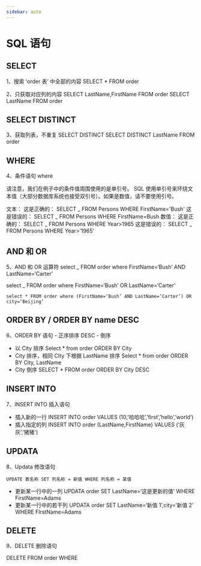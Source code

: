 ```yaml
---
sidebar: auto
---
```


# SQL 语句

## SELECT

1、搜索 ‘order 表’ 中全部的内容
SELECT \* FROM order

2、只获取对应列的内容
SELECT LastName,FirstName FROM order
SELECT LastName FROM order

## SELECT DISTINCT

3、获取列表，不重复 SELECT DISTINCT
SELECT DISTINCT LastName FROM order

## WHERE

4、条件语句 where

请注意，我们在例子中的条件值周围使用的是单引号。
SQL 使用单引号来环绕文本值（大部分数据库系统也接受双引号）。如果是数值，请不要使用引号。

文本：
这是正确的：
SELECT _ FROM Persons WHERE FirstName='Bush'
这是错误的：
SELECT _ FROM Persons WHERE FirstName=Bush
数值：
这是正确的：
SELECT _ FROM Persons WHERE Year>1965
这是错误的：
SELECT _ FROM Persons WHERE Year>’1965'

## AND 和 OR

5、AND 和 OR 运算符
select \_ FROM order where FirstName=‘Bush’ AND LastName=‘Carter’

select \_ FROM order where FirstName=‘Bush’ OR LastName=‘Carter’

    select * FROM order where (FirstName=‘Bush’ AND LastName=‘Carter’) OR city=‘Beijing’

## ORDER BY / ORDER BY name DESC

6、ORDER BY 语句 - 正序排序 DESC - 倒序

- 以 City 排序
  Select \* from order ORDER BY City
- City 排序，相同 CIty 下根据 LastName 排序
  Select \* from order ORDER BY City, LastName
- City 倒序
  SELECT \* FROM order ORDER BY City DESC

## INSERT INTO

7、INSERT INTO 插入语句

- 插入新的一行
  INSERT INTO order VALUES (10,'哈哈哈’,’first’,’hello’,’world’)
- 插入指定的列
  INSERT INTO order (LastName,FirstName) VALUES (‘灰灰’,’猪猪')

## UPDATA

8、Updata 修改语句

    UPDATE 表名称 SET 列名称 = 新值 WHERE 列名称 = 某值

- 更新某一行中的一列
  UPDATA order SET LastName=‘这是更新的值’ WHERE FirstName=Adams
- 更新某一行中的若干列
  UPDATA order SET LastName=‘新值 1’,city=‘新值 2’ WHERE FIrstName=Adams

## DELETE

9、DELETE 删除语句

DELETE FROM order WHERE
